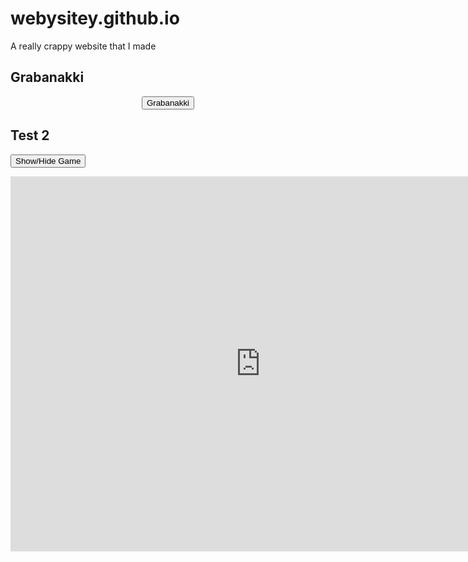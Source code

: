 # webysitey.github.io
A really crappy website that I made
## Grabanakki

<center>
<a href="Grabanakki.html"><button>Grabanakki</button></a>
</center>

## Test 2

<p><button onclick="myFunction()">Show/Hide Game</button></p>

<div id="myDIV">
<iframe frameborder="0" allowfullscreen="true" scrolling="no" src="https://v6p9d9t4.ssl.hwcdn.net/html/4768274/index.html" width="800" height="600" allowtransparency="true"></iframe>
</div>
<script>
function myFunction() {
  var x = document.getElementById("myDIV");
  if (x.style.display === "none") {
    x.style.display = "block";
  } else {
    x.style.display = "none";
  }
}
</script>
